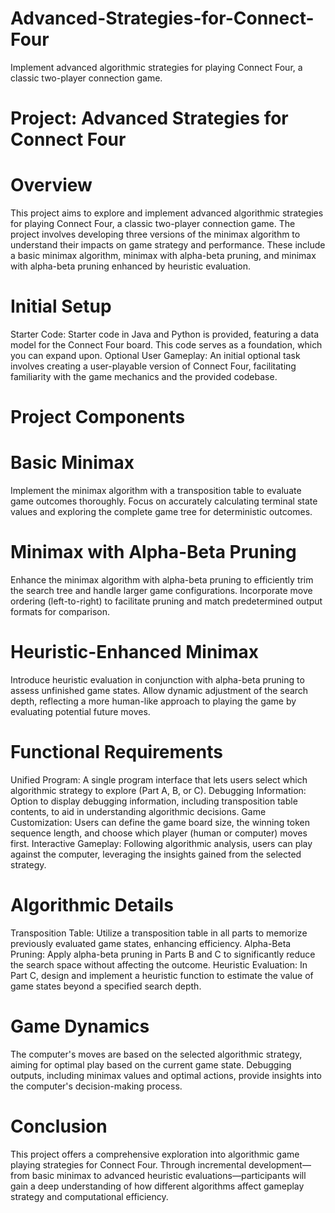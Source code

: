# Advanced-Strategies-for-Connect-Four
Implement advanced algorithmic strategies for playing Connect Four, a classic two-player connection game.

# Project: Advanced Strategies for Connect Four
# Overview
This project aims to explore and implement advanced algorithmic strategies for playing Connect Four, a classic two-player connection game. The project involves developing three versions of the minimax algorithm to understand their impacts on game strategy and performance. These include a basic minimax algorithm, minimax with alpha-beta pruning, and minimax with alpha-beta pruning enhanced by heuristic evaluation.

# Initial Setup
Starter Code: Starter code in Java and Python is provided, featuring a data model for the Connect Four board. This code serves as a foundation, which you can expand upon.
Optional User Gameplay: An initial optional task involves creating a user-playable version of Connect Four, facilitating familiarity with the game mechanics and the provided codebase.

# Project Components
# Basic Minimax
Implement the minimax algorithm with a transposition table to evaluate game outcomes thoroughly.
Focus on accurately calculating terminal state values and exploring the complete game tree for deterministic outcomes.

# Minimax with Alpha-Beta Pruning
Enhance the minimax algorithm with alpha-beta pruning to efficiently trim the search tree and handle larger game configurations.
Incorporate move ordering (left-to-right) to facilitate pruning and match predetermined output formats for comparison.

# Heuristic-Enhanced Minimax
Introduce heuristic evaluation in conjunction with alpha-beta pruning to assess unfinished game states.
Allow dynamic adjustment of the search depth, reflecting a more human-like approach to playing the game by evaluating potential future moves.

# Functional Requirements
Unified Program: A single program interface that lets users select which algorithmic strategy to explore (Part A, B, or C).
Debugging Information: Option to display debugging information, including transposition table contents, to aid in understanding algorithmic decisions.
Game Customization: Users can define the game board size, the winning token sequence length, and choose which player (human or computer) moves first.
Interactive Gameplay: Following algorithmic analysis, users can play against the computer, leveraging the insights gained from the selected strategy.

# Algorithmic Details
Transposition Table: Utilize a transposition table in all parts to memorize previously evaluated game states, enhancing efficiency.
Alpha-Beta Pruning: Apply alpha-beta pruning in Parts B and C to significantly reduce the search space without affecting the outcome.
Heuristic Evaluation: In Part C, design and implement a heuristic function to estimate the value of game states beyond a specified search depth.

# Game Dynamics
The computer's moves are based on the selected algorithmic strategy, aiming for optimal play based on the current game state.
Debugging outputs, including minimax values and optimal actions, provide insights into the computer's decision-making process.
# Conclusion
This project offers a comprehensive exploration into algorithmic game playing strategies for Connect Four. Through incremental development—from basic minimax to advanced heuristic evaluations—participants will gain a deep understanding of how different algorithms affect gameplay strategy and computational efficiency.
